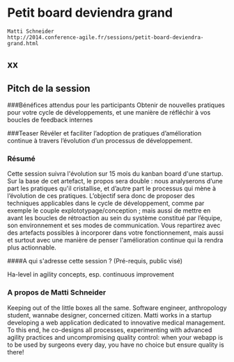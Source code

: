 # Petit board deviendra grand
    Matti Schneider
    http://2014.conference-agile.fr/sessions/petit-board-deviendra-grand.html

## xx

## Pitch de la session
###Bénéfices attendus pour les participants
Obtenir de nouvelles pratiques pour votre cycle de développements, et une manière de réfléchir à vos boucles de feedback internes

###Teaser
Révéler et faciliter l’adoption de pratiques d’amélioration continue à travers l’évolution d’un processus de développement.

### Résumé

Cette session suivra l'évolution sur 15 mois du kanban board d'une startup. Sur la base de cet artefact, le propos sera double : nous analyserons d’une part les pratiques qu'il cristallise, et d’autre part le processus qui mène à l’évolution de ces pratiques. L’objectif sera donc de proposer des techniques applicables dans le cycle de développement, comme par exemple le couple explototypage/conception ; mais aussi de mettre en avant les boucles de rétroaction au sein du système constitué par l’équipe, son environnement et ses modes de communication. Vous repartirez avec des artefacts possibles à incorporer dans votre fonctionnement, mais aussi et surtout avec une manière de penser l'amélioration continue qui la rendra plus actionnable.

####A qui s'adresse cette session ? (Pré-requis, public visé)

Ha-level in agility concepts, esp. continuous improvement

### A propos de Matti Schneider

Keeping out of the little boxes all the same. Software engineer, anthropology student, wannabe designer, concerned citizen. Matti works in a startup developing a web application dedicated to innovative medical management. To this end, he co-designs all processes, experimenting with advanced agility practices and uncompromising quality control: when your webapp is to be used by surgeons every day, you have no choice but ensure quality is there!
